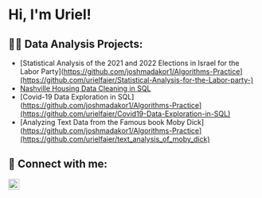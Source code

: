<h1>Hi, I'm Uriel! 
  
<h2>👨‍💻 Data Analysis Projects:</h2>

- [Statistical Analysis of the 2021 and 2022 Elections in Israel for the Labor Party](https://github.com/joshmadakor1/Algorithms-Practice](https://github.com/urielfaier/Statistical-Analysis-for-the-Labor-party-)
- [Nashville Housing Data Cleaning in SQL](https://github.com/urielfaier/Nashville-Housing-SQL)
- [Covid-19 Data Exploration in SQL](https://github.com/joshmadakor1/Algorithms-Practice](https://github.com/urielfaier/Covid19-Data-Exploration-in-SQL)
- [Analyzing Text Data from the Famous book Moby Dick](https://github.com/joshmadakor1/Algorithms-Practice](https://github.com/urielfaier/text_analysis_of_moby_dick)


<h2> 🤳 Connect with me:</h2>

[<img align="left" alt="JoshMadakor | LinkedIn" width="22px" src="https://cdn.jsdelivr.net/npm/simple-icons@v3/icons/linkedin.svg" />][linkedin]

[linkedin]: https://www.linkedin.com/in/uriel-faier-32807a51/

